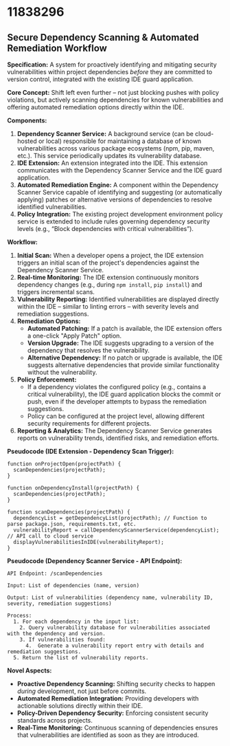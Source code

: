 # 11838296

## Secure Dependency Scanning & Automated Remediation Workflow

**Specification:** A system for proactively identifying and mitigating security vulnerabilities within project dependencies *before* they are committed to version control, integrated with the existing IDE guard application.

**Core Concept:** Shift left even further – not just blocking pushes with policy violations, but actively scanning dependencies for known vulnerabilities and offering automated remediation options directly within the IDE.

**Components:**

1.  **Dependency Scanner Service:** A background service (can be cloud-hosted or local) responsible for maintaining a database of known vulnerabilities across various package ecosystems (npm, pip, maven, etc.).  This service periodically updates its vulnerability database.
2.  **IDE Extension:** An extension integrated into the IDE. This extension communicates with the Dependency Scanner Service and the IDE guard application.
3.  **Automated Remediation Engine:** A component within the Dependency Scanner Service capable of identifying and suggesting (or automatically applying) patches or alternative versions of dependencies to resolve identified vulnerabilities.
4.  **Policy Integration:** The existing project development environment policy service is extended to include rules governing dependency security levels (e.g., “Block dependencies with critical vulnerabilities”).

**Workflow:**

1.  **Initial Scan:** When a developer opens a project, the IDE extension triggers an initial scan of the project's dependencies against the Dependency Scanner Service.
2.  **Real-time Monitoring:** The IDE extension continuously monitors dependency changes (e.g., during `npm install`, `pip install`) and triggers incremental scans.
3.  **Vulnerability Reporting:** Identified vulnerabilities are displayed directly within the IDE – similar to linting errors – with severity levels and remediation suggestions.
4.  **Remediation Options:**
    *   **Automated Patching:**  If a patch is available, the IDE extension offers a one-click "Apply Patch" option.
    *   **Version Upgrade:**  The IDE suggests upgrading to a version of the dependency that resolves the vulnerability.
    *   **Alternative Dependency:** If no patch or upgrade is available, the IDE suggests alternative dependencies that provide similar functionality without the vulnerability.
5.  **Policy Enforcement:**
    *   If a dependency violates the configured policy (e.g., contains a critical vulnerability), the IDE guard application blocks the commit or push, even if the developer attempts to bypass the remediation suggestions.
    *   Policy can be configured at the project level, allowing different security requirements for different projects.
6.  **Reporting & Analytics:** The Dependency Scanner Service generates reports on vulnerability trends, identified risks, and remediation efforts.

**Pseudocode (IDE Extension - Dependency Scan Trigger):**

```
function onProjectOpen(projectPath) {
  scanDependencies(projectPath);
}

function onDependencyInstall(projectPath) {
  scanDependencies(projectPath);
}

function scanDependencies(projectPath) {
  dependencyList = getDependencyList(projectPath); // Function to parse package.json, requirements.txt, etc.
  vulnerabilityReport = callDependencyScannerService(dependencyList); // API call to cloud service
  displayVulnerabilitiesInIDE(vulnerabilityReport);
}
```

**Pseudocode (Dependency Scanner Service - API Endpoint):**

```
API Endpoint: /scanDependencies

Input: List of dependencies (name, version)

Output: List of vulnerabilities (dependency name, vulnerability ID, severity, remediation suggestions)

Process:
  1. For each dependency in the input list:
    2. Query vulnerability database for vulnerabilities associated with the dependency and version.
    3. If vulnerabilities found:
      4.  Generate a vulnerability report entry with details and remediation suggestions.
  5. Return the list of vulnerability reports.
```

**Novel Aspects:**

*   **Proactive Dependency Scanning:**  Shifting security checks to happen *during* development, not just before commits.
*   **Automated Remediation Integration:** Providing developers with actionable solutions directly within their IDE.
*   **Policy-Driven Dependency Security:**  Enforcing consistent security standards across projects.
*   **Real-Time Monitoring:** Continuous scanning of dependencies ensures that vulnerabilities are identified as soon as they are introduced.